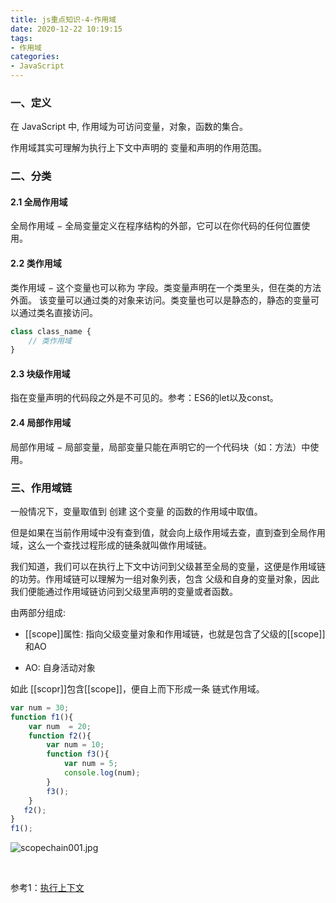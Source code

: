 ```yaml
---
title: js重点知识-4-作用域
date: 2020-12-22 10:19:15
tags:
- 作用域
categories:
- JavaScript
---
```

### 一、定义

在 JavaScript 中, 作用域为可访问变量，对象，函数的集合。

作用域其实可理解为执行上下文中声明的 变量和声明的作用范围。

### 二、分类

#### 2.1 全局作用域

全局作用域 − 全局变量定义在程序结构的外部，它可以在你代码的任何位置使用。

#### 2.2 类作用域

类作用域 − 这个变量也可以称为 字段。类变量声明在一个类里头，但在类的方法外面。 该变量可以通过类的对象来访问。类变量也可以是静态的，静态的变量可以通过类名直接访问。

```js
class class_name { 
    // 类作用域
}
```

#### 2.3 块级作用域

指在变量声明的代码段之外是不可见的。参考：ES6的let以及const。

#### 2.4 局部作用域

局部作用域 − 局部变量，局部变量只能在声明它的一个代码块（如：方法）中使用。

### 三、作用域链

一般情况下，变量取值到 创建 这个变量 的函数的作用域中取值。

但是如果在当前作用域中没有查到值，就会向上级作用域去查，直到查到全局作用域，这么一个查找过程形成的链条就叫做作用域链。

我们知道，我们可以在执行上下文中访问到父级甚至全局的变量，这便是作用域链的功劳。作用域链可以理解为一组对象列表，包含 父级和自身的变量对象，因此我们便能通过作用域链访问到父级里声明的变量或者函数。

由两部分组成:

- [[scope]]属性: 指向父级变量对象和作用域链，也就是包含了父级的[[scope]]和AO

- AO: 自身活动对象

如此 [[scopr]]包含[[scope]]，便自上而下形成一条 链式作用域。

```js
var num = 30;
function f1(){
    var num  = 20;
    function f2(){
        var num = 10;
        function f3(){
            var num = 5;
            console.log(num);
        }
        f3();
    }
   f2();
}
f1();
```

![scopechain001.jpg](http://alivnram-test.oss-cn-beijing.aliyuncs.com/alivnblog/scopechain001.jpg)

<br/>

参考1：[执行上下文]()

